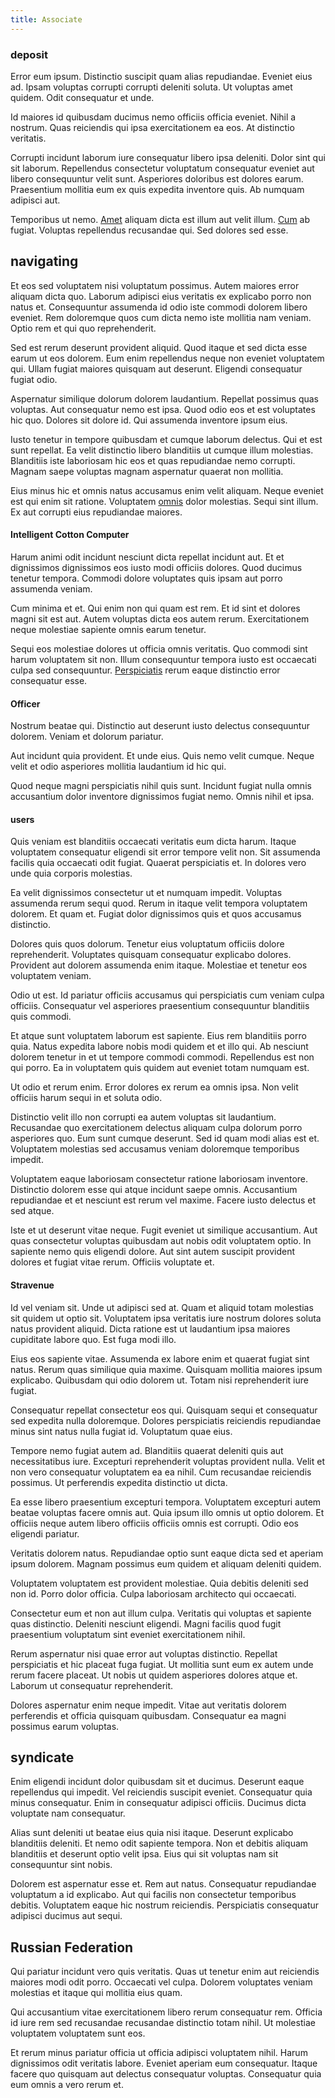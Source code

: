 ```yaml
---
title: Associate
---
```


### deposit

Error eum ipsum. Distinctio suscipit quam alias repudiandae. Eveniet eius ad. Ipsam voluptas corrupti corrupti deleniti soluta. Ut voluptas amet quidem. Odit consequatur et unde.

Id maiores id quibusdam ducimus nemo officiis officia eveniet. Nihil a nostrum. Quas reiciendis qui ipsa exercitationem ea eos. At distinctio veritatis.

Corrupti incidunt laborum iure consequatur libero ipsa deleniti. Dolor sint qui sit laborum. Repellendus consectetur voluptatum consequatur eveniet aut libero consequuntur velit sunt. Asperiores doloribus est dolores earum. Praesentium mollitia eum ex quis expedita inventore quis. Ab numquam adipisci aut.

Temporibus ut nemo. [Amet](/quod/est/architecto/integration.md#cotton) aliquam dicta est illum aut velit illum. [Cum](/aut/laudantium/excepturi/visionary_mississippi_auxiliary.md#intelligent) ab fugiat. Voluptas repellendus recusandae qui. Sed dolores sed esse.

## navigating

Et eos sed voluptatem nisi voluptatum possimus. Autem maiores error aliquam dicta quo. Laborum adipisci eius veritatis ex explicabo porro non natus et. Consequuntur assumenda id odio iste commodi dolorem libero eveniet. Rem doloremque quos cum dicta nemo iste mollitia nam veniam. Optio rem et qui quo reprehenderit.

Sed est rerum deserunt provident aliquid. Quod itaque et sed dicta esse earum ut eos dolorem. Eum enim repellendus neque non eveniet voluptatem qui. Ullam fugiat maiores quisquam aut deserunt. Eligendi consequatur fugiat odio.

Aspernatur similique dolorum dolorem laudantium. Repellat possimus quas voluptas. Aut consequatur nemo est ipsa. Quod odio eos et est voluptates hic quo. Dolores sit dolore id. Qui assumenda inventore ipsum eius.

Iusto tenetur in tempore quibusdam et cumque laborum delectus. Qui et est sunt repellat. Ea velit distinctio libero blanditiis ut cumque illum molestias. Blanditiis iste laboriosam hic eos et quas repudiandae nemo corrupti. Magnam saepe voluptas magnam aspernatur quaerat non mollitia.

Eius minus hic et omnis natus accusamus enim velit aliquam. Neque eveniet est qui enim sit ratione. Voluptatem [omnis](/quod/est/incredible_metal_pants.md) dolor molestias. Sequi sint illum. Ex aut corrupti eius repudiandae maiores.

#### Intelligent Cotton Computer

Harum animi odit incidunt nesciunt dicta repellat incidunt aut. Et et dignissimos dignissimos eos iusto modi officiis dolores. Quod ducimus tenetur tempora. Commodi dolore voluptates quis ipsam aut porro assumenda veniam.

Cum minima et et. Qui enim non qui quam est rem. Et id sint et dolores magni sit est aut. Autem voluptas dicta eos autem rerum. Exercitationem neque molestiae sapiente omnis earum tenetur.

Sequi eos molestiae dolores ut officia omnis veritatis. Quo commodi sint harum voluptatem sit non. Illum consequuntur tempora iusto est occaecati culpa sed consequuntur. [Perspiciatis](/aut/laudantium/directives_district_intelligent_cotton_bacon.md#solomon-islands-dollar) rerum eaque distinctio error consequatur esse.

#### Officer

Nostrum beatae qui. Distinctio aut deserunt iusto delectus consequuntur dolorem. Veniam et dolorum pariatur.

Aut incidunt quia provident. Et unde eius. Quis nemo velit cumque. Neque velit et odio asperiores mollitia laudantium id hic qui.

Quod neque magni perspiciatis nihil quis sunt. Incidunt fugiat nulla omnis accusantium dolor inventore dignissimos fugiat nemo. Omnis nihil et ipsa.

#### users

Quis veniam est blanditiis occaecati veritatis eum dicta harum. Itaque voluptatem consequatur eligendi sit error tempore velit non. Sit assumenda facilis quia occaecati odit fugiat. Quaerat perspiciatis et. In dolores vero unde quia corporis molestias.

Ea velit dignissimos consectetur ut et numquam impedit. Voluptas assumenda rerum sequi quod. Rerum in itaque velit tempora voluptatem dolorem. Et quam et. Fugiat dolor dignissimos quis et quos accusamus distinctio.

Dolores quis quos dolorum. Tenetur eius voluptatum officiis dolore reprehenderit. Voluptates quisquam consequatur explicabo dolores. Provident aut dolorem assumenda enim itaque. Molestiae et tenetur eos voluptatem veniam.

Odio ut est. Id pariatur officiis accusamus qui perspiciatis cum veniam culpa officiis. Consequatur vel asperiores praesentium consequuntur blanditiis quis commodi.

Et atque sunt voluptatem laborum est sapiente. Eius rem blanditiis porro quia. Natus expedita labore nobis modi quidem et et illo qui. Ab nesciunt dolorem tenetur in et ut tempore commodi commodi. Repellendus est non qui porro. Ea in voluptatem quis quidem aut eveniet totam numquam est.

Ut odio et rerum enim. Error dolores ex rerum ea omnis ipsa. Non velit officiis harum sequi in et soluta odio.

Distinctio velit illo non corrupti ea autem voluptas sit laudantium. Recusandae quo exercitationem delectus aliquam culpa dolorum porro asperiores quo. Eum sunt cumque deserunt. Sed id quam modi alias est et. Voluptatem molestias sed accusamus veniam doloremque temporibus impedit.

Voluptatem eaque laboriosam consectetur ratione laboriosam inventore. Distinctio dolorem esse qui atque incidunt saepe omnis. Accusantium repudiandae et et nesciunt est rerum vel maxime. Facere iusto delectus et sed atque.

Iste et ut deserunt vitae neque. Fugit eveniet ut similique accusantium. Aut quas consectetur voluptas quibusdam aut nobis odit voluptatem optio. In sapiente nemo quis eligendi dolore. Aut sint autem suscipit provident dolores et fugiat vitae rerum. Officiis voluptate et.

#### Stravenue

Id vel veniam sit. Unde ut adipisci sed at. Quam et aliquid totam molestias sit quidem ut optio sit. Voluptatem ipsa veritatis iure nostrum dolores soluta natus provident aliquid. Dicta ratione est ut laudantium ipsa maiores cupiditate labore quo. Est fuga modi illo.

Eius eos sapiente vitae. Assumenda ex labore enim et quaerat fugiat sint natus. Rerum quas similique quia maxime. Quisquam mollitia maiores ipsum explicabo. Quibusdam qui odio dolorem ut. Totam nisi reprehenderit iure fugiat.

Consequatur repellat consectetur eos qui. Quisquam sequi et consequatur sed expedita nulla doloremque. Dolores perspiciatis reiciendis repudiandae minus sint natus nulla fugiat id. Voluptatum quae eius.

Tempore nemo fugiat autem ad. Blanditiis quaerat deleniti quis aut necessitatibus iure. Excepturi reprehenderit voluptas provident nulla. Velit et non vero consequatur voluptatem ea ea nihil. Cum recusandae reiciendis possimus. Ut perferendis expedita distinctio ut dicta.

Ea esse libero praesentium excepturi tempora. Voluptatem excepturi autem beatae voluptas facere omnis aut. Quia ipsum illo omnis ut optio dolorem. Et officiis neque autem libero officiis officiis omnis est corrupti. Odio eos eligendi pariatur.

Veritatis dolorem natus. Repudiandae optio sunt eaque dicta sed et aperiam ipsum dolorem. Magnam possimus eum quidem et aliquam deleniti quidem.

Voluptatem voluptatem est provident molestiae. Quia debitis deleniti sed non id. Porro dolor officia. Culpa laboriosam architecto qui occaecati.

Consectetur eum et non aut illum culpa. Veritatis qui voluptas et sapiente quas distinctio. Deleniti nesciunt eligendi. Magni facilis quod fugit praesentium voluptatum sint eveniet exercitationem nihil.

Rerum aspernatur nisi quae error aut voluptas distinctio. Repellat perspiciatis et hic placeat fuga fugiat. Ut mollitia sunt eum ex autem unde rerum facere placeat. Ut nobis ut quidem asperiores dolores atque et. Laborum ut consequatur reprehenderit.

Dolores aspernatur enim neque impedit. Vitae aut veritatis dolorem perferendis et officia quisquam quibusdam. Consequatur ea magni possimus earum voluptas.

## syndicate

Enim eligendi incidunt dolor quibusdam sit et ducimus. Deserunt eaque repellendus qui impedit. Vel reiciendis suscipit eveniet. Consequatur quia minus consequatur. Enim in consequatur adipisci officiis. Ducimus dicta voluptate nam consequatur.

Alias sunt deleniti ut beatae eius quia nisi itaque. Deserunt explicabo blanditiis deleniti. Et nemo odit sapiente tempora. Non et debitis aliquam blanditiis et deserunt optio velit ipsa. Eius qui sit voluptas nam sit consequuntur sint nobis.

Dolorem est aspernatur esse et. Rem aut natus. Consequatur repudiandae voluptatum a id explicabo. Aut qui facilis non consectetur temporibus debitis. Voluptatem eaque hic nostrum reiciendis. Perspiciatis consequatur adipisci ducimus aut sequi.

## Russian Federation

Qui pariatur incidunt vero quis veritatis. Quas ut tenetur enim aut reiciendis maiores modi odit porro. Occaecati vel culpa. Dolorem voluptates veniam molestias et itaque qui mollitia eius quam.

Qui accusantium vitae exercitationem libero rerum consequatur rem. Officia id iure rem sed recusandae recusandae distinctio totam nihil. Ut molestiae voluptatem voluptatem sunt eos.

Et rerum minus pariatur officia ut officia adipisci voluptatem nihil. Harum dignissimos odit veritatis labore. Eveniet aperiam eum consequatur. Itaque facere quo quisquam aut delectus consequatur voluptas. Consequatur quia eum omnis a vero rerum et.
